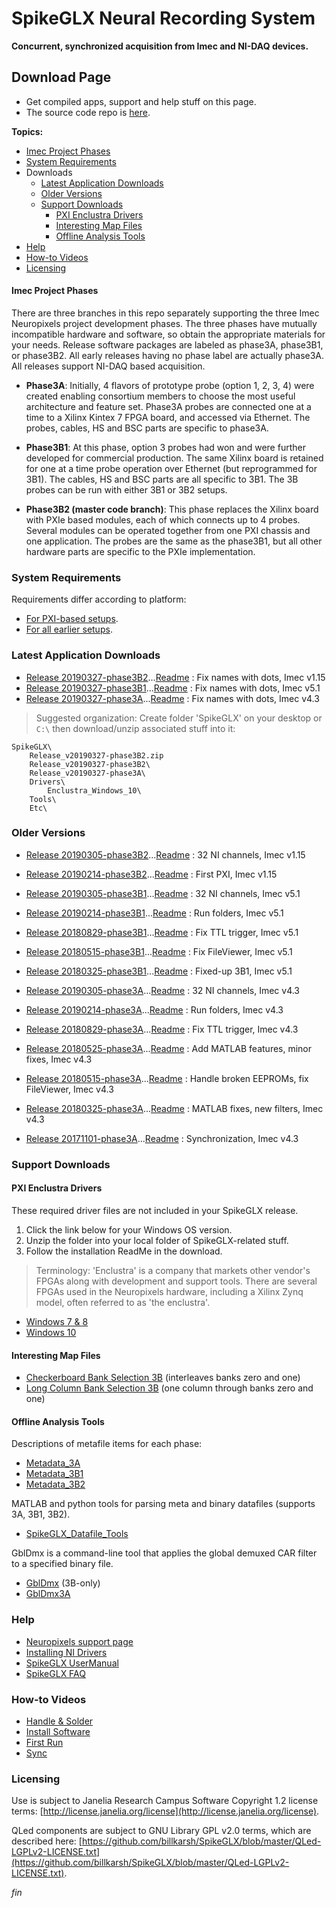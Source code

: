 SpikeGLX Neural Recording System
=================================

**Concurrent, synchronized acquisition from Imec and NI-DAQ devices.**

## Download Page

* Get compiled apps, support and help stuff on this page.
* The source code repo is [here](https://github.com/billkarsh/SpikeGLX.git).

**Topics:**

* [Imec Project Phases](#imec-project-phases)
* [System Requirements](#system-requirements)
* Downloads
    * [Latest Application Downloads](#latest-application-downloads)
    * [Older Versions](#older-versions)
    * [Support Downloads](#support-downloads)
        * [PXI Enclustra Drivers](#pxi-enclustra-drivers)
        * [Interesting Map Files](#interesting-map-files)
        * [Offline Analysis Tools](#offline-analysis-tools)
* [Help](#help)
* [How-to Videos](#how-to-videos)
* [Licensing](#licensing)

#### Imec Project Phases

There are three branches in this repo separately supporting the three Imec
Neuropixels project development phases. The three phases have mutually
incompatible hardware and software, so obtain the appropriate materials
for your needs. Release software packages are labeled as phase3A, phase3B1,
or phase3B2. All early releases having no phase label are actually phase3A.
All releases support NI-DAQ based acquisition.

* **Phase3A**: Initially, 4 flavors of prototype probe (option 1, 2, 3, 4)
were created enabling consortium members to choose the most useful
architecture and feature set. Phase3A probes are connected one at a time to
a Xilinx Kintex 7 FPGA board, and accessed via Ethernet. The probes, cables,
HS and BSC parts are specific to phase3A.

* **Phase3B1**: At this phase, option 3 probes had won and were further
developed for commercial production. The same Xilinx board is retained for
one at a time probe operation over Ethernet (but reprogrammed for 3B1).
The cables, HS and BSC parts are all specific to 3B1. The 3B probes can be
run with either 3B1 or 3B2 setups.

* **Phase3B2 (master code branch)**: This phase replaces the Xilinx board
with PXIe based modules, each of which connects up to 4 probes. Several
modules can be operated together from one PXI chassis and one application.
The probes are the same as the phase3B1, but all other hardware parts are
specific to the PXIe implementation.

### System Requirements

Requirements differ according to platform:

* [For PXI-based setups](https://github.com/billkarsh/SpikeGLX/blob/master/Markdown/SystemRequirements_PXI.md).
* [For all earlier setups](https://github.com/billkarsh/SpikeGLX/blob/master/Markdown/SystemRequirements_Xilinx.md).

### Latest Application Downloads

* [Release 20190327-phase3B2](App/Release_v20190327-phase3B2.zip)...[Readme](Readme/Readme_v20190327-phase3B2.txt) : Fix names with dots, Imec v1.15
* [Release 20190327-phase3B1](App/Release_v20190327-phase3B1.zip)...[Readme](Readme/Readme_v20190327-phase3B1.txt) : Fix names with dots, Imec v5.1
* [Release 20190327-phase3A](App/Release_v20190327-phase3A.zip)...[Readme](Readme/Readme_v20190327-phase3A.txt) : Fix names with dots, Imec v4.3

>Suggested organization: Create folder 'SpikeGLX' on your desktop or `C:\`
then download/unzip associated stuff into it:

```
SpikeGLX\
    Release_v20190327-phase3B2.zip
    Release_v20190327-phase3B2\
    Release_v20190327-phase3A\
    Drivers\
        Enclustra_Windows_10\
    Tools\
    Etc\
```

### Older Versions

* [Release 20190305-phase3B2](App/Release_v20190305-phase3B2.zip)...[Readme](Readme/Readme_v20190305-phase3B2.txt) : 32 NI channels, Imec v1.15
* [Release 20190214-phase3B2](App/Release_v20190214-phase3B2.zip)...[Readme](Readme/Readme_v20190214-phase3B2.txt) : First PXI, Imec v1.15

* [Release 20190305-phase3B1](App/Release_v20190305-phase3B1.zip)...[Readme](Readme/Readme_v20190305-phase3B1.txt) : 32 NI channels, Imec v5.1
* [Release 20190214-phase3B1](App/Release_v20190214-phase3B1.zip)...[Readme](Readme/Readme_v20190214-phase3B1.txt) : Run folders, Imec v5.1
* [Release 20180829-phase3B1](App/Release_v20180829-phase3B1.zip)...[Readme](Readme/Readme_v20180829-phase3B1.txt) : Fix TTL trigger, Imec v5.1
* [Release 20180515-phase3B1](App/Release_v20180515-phase3B1.zip)...[Readme](Readme/Readme_v20180515-phase3B1.txt) : Fix FileViewer, Imec v5.1
* [Release 20180325-phase3B1](App/Release_v20180325-phase3B1.zip)...[Readme](Readme/Readme_v20180325-phase3B1.txt) : Fixed-up 3B1, Imec v5.1

* [Release 20190305-phase3A](App/Release_v20190305-phase3A.zip)...[Readme](Readme/Readme_v20190305-phase3A.txt) : 32 NI channels, Imec v4.3
* [Release 20190214-phase3A](App/Release_v20190214-phase3A.zip)...[Readme](Readme/Readme_v20190214-phase3A.txt) : Run folders, Imec v4.3
* [Release 20180829-phase3A](App/Release_v20180829-phase3A.zip)...[Readme](Readme/Readme_v20180829-phase3A.txt) : Fix TTL trigger, Imec v4.3
* [Release 20180525-phase3A](App/Release_v20180525-phase3A.zip)...[Readme](Readme/Readme_v20180525-phase3A.txt) : Add MATLAB features, minor fixes, Imec v4.3
* [Release 20180515-phase3A](App/Release_v20180515-phase3A.zip)...[Readme](Readme/Readme_v20180515-phase3A.txt) : Handle broken EEPROMs, fix FileViewer, Imec v4.3
* [Release 20180325-phase3A](App/Release_v20180325-phase3A.zip)...[Readme](Readme/Readme_v20180325-phase3A.txt) : MATLAB fixes, new filters, Imec v4.3
* [Release 20171101-phase3A](App/Release_v20171101-phase3A.zip)...[Readme](Readme/Readme_v20171101-phase3A.txt) : Synchronization, Imec v4.3

### Support Downloads

#### PXI Enclustra Drivers

These required driver files are not included in your SpikeGLX release.

1. Click the link below for your Windows OS version.
2. Unzip the folder into your local folder of SpikeGLX-related stuff.
3. Follow the installation ReadMe in the download.

>Terminology: 'Enclustra' is a company that markets other vendor's FPGAs
along with development and support tools. There are several FPGAs used in
the Neuropixels hardware, including a Xilinx Zynq model, often referred to
as 'the enclustra'.

* [Windows 7 & 8](Support/Enclustra_Win7&8.zip)
* [Windows 10](Support/Enclustra_Win10.zip)

#### Interesting Map Files

* [Checkerboard Bank Selection 3B](Support/CheckPattern_3B.zip) (interleaves banks zero and one)
* [Long Column Bank Selection 3B](Support/LongColPattern_3B.zip) (one column through banks zero and one)

#### Offline Analysis Tools

Descriptions of metafile items for each phase:

* [Metadata_3A](https://github.com/billkarsh/SpikeGLX/blob/gh-pages/Support/Metadata_3A.md)
* [Metadata_3B1](https://github.com/billkarsh/SpikeGLX/blob/gh-pages/Support/Metadata_3B1.md)
* [Metadata_3B2](https://github.com/billkarsh/SpikeGLX/blob/gh-pages/Support/Metadata_3B2.md)

MATLAB and python tools for parsing meta and binary datafiles (supports 3A, 3B1, 3B2).

* [SpikeGLX_Datafile_Tools](Support/SpikeGLX_Datafile_Tools.zip)

GblDmx is a command-line tool that applies the global demuxed CAR filter
to a specified binary file.

* [GblDmx](Support/GblDmxApp.zip) (3B-only)
* [GblDmx3A](Support/GblDmx3AApp.zip)

### Help

* [Neuropixels support page](https://www.neuropixels.org/support)
* [Installing NI Drivers](https://github.com/billkarsh/SpikeGLX/blob/gh-pages/Help/NI_driver_installation.md)
* [SpikeGLX UserManual](https://github.com/billkarsh/SpikeGLX/blob/master/Markdown/UserManual.md)
* [SpikeGLX FAQ](https://github.com/billkarsh/SpikeGLX/blob/master/Markdown/SpikeGLX_FAQ.md)

### How-to Videos

* [Handle & Solder](https://vimeo.com/315542037)
* [Install Software](https://vimeo.com/316017791)
* [First Run](https://vimeo.com/322145679)
* [Sync](https://vimeo.com/322974285)

### Licensing

Use is subject to Janelia Research Campus Software Copyright 1.2 license terms:
[http://license.janelia.org/license](http://license.janelia.org/license).

QLed components are subject to GNU Library GPL v2.0 terms, which are described here:
[https://github.com/billkarsh/SpikeGLX/blob/master/QLed-LGPLv2-LICENSE.txt](https://github.com/billkarsh/SpikeGLX/blob/master/QLed-LGPLv2-LICENSE.txt).


_fin_

